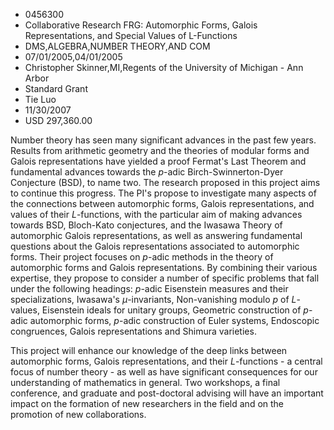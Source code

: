 
* 0456300
* Collaborative Research FRG: Automorphic Forms, Galois Representations, and Special Values of L-Functions
* DMS,ALGEBRA,NUMBER THEORY,AND COM
* 07/01/2005,04/01/2005
* Christopher Skinner,MI,Regents of the University of Michigan - Ann Arbor
* Standard Grant
* Tie Luo
* 11/30/2007
* USD 297,360.00

Number theory has seen many significant advances in the past few years. Results
from arithmetic geometry and the theories of modular forms and Galois
representations have yielded a proof Fermat's Last Theorem and fundamental
advances towards the $p$-adic Birch-Swinnerton-Dyer Conjecture (BSD), to name
two. The research proposed in this project aims to continue this progress. The
PI's propose to investigate many aspects of the connections between automorphic
forms, Galois representations, and values of their $L$-functions, with the
particular aim of making advances towards BSD, Bloch-Kato conjectures, and the
Iwasawa Theory of automorphic Galois representations, as well as answering
fundamental questions about the Galois representations associated to automorphic
forms. Their project focuses on $p$-adic methods in the theory of automorphic
forms and Galois representations. By combining their various expertise, they
propose to consider a number of specific problems that fall under the following
headings: $p$-adic Eisenstein measures and their specializations, Iwasawa's
$\mu$-invariants, Non-vanishing modulo $p$ of $L$-values, Eisenstein ideals for
unitary groups, Geometric construction of $p$-adic automorphic forms, $p$-adic
construction of Euler systems, Endoscopic congruences, Galois representations
and Shimura varieties.

This project will enhance our knowledge of the deep links between automorphic
forms, Galois representations, and their $L$-functions - a central focus of
number theory - as well as have significant consequences for our understanding
of mathematics in general. Two workshops, a final conference, and graduate and
post-doctoral advising will have an important impact on the formation of new
researchers in the field and on the promotion of new collaborations.
